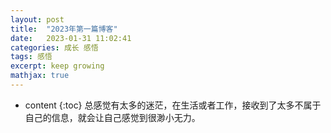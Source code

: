 ```yaml
---
layout: post
title:  "2023年第一篇博客"
date:   2023-01-31 11:02:41
categories: 成长 感悟
tags: 感悟 
excerpt: keep growing
mathjax: true
---
```

* content
{:toc}
总感觉有太多的迷茫，在生活或者工作，接收到了太多不属于自己的信息，就会让自己感觉到很渺小无力。